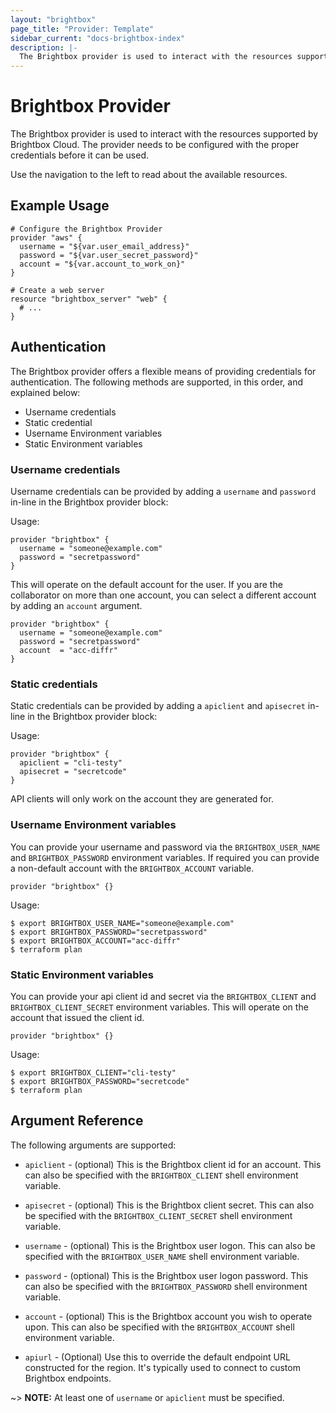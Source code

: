 ```yaml
---
layout: "brightbox"
page_title: "Provider: Template"
sidebar_current: "docs-brightbox-index"
description: |-
  The Brightbox provider is used to interact with the resources supported by Brightbox Cloud. The provider needs to be configured with the proper credentials before it can be used.
---
```


# Brightbox Provider

The Brightbox provider is used to interact with the resources supported
by Brightbox Cloud. The provider needs to be configured with the proper
credentials before it can be used.

Use the navigation to the left to read about the available resources.

## Example Usage

```hcl
# Configure the Brightbox Provider
provider "aws" {
  username = "${var.user_email_address}"
  password = "${var.user_secret_password}"
  account = "${var.account_to_work_on}"
}

# Create a web server
resource "brightbox_server" "web" {
  # ...
}
```

## Authentication

The Brightbox provider offers a flexible means of providing credentials for
authentication. The following methods are supported, in this order, and
explained below:

- Username credentials
- Static credential
- Username Environment variables
- Static Environment variables

### Username credentials ###

Username credentials can be provided by adding a `username` and
`password` in-line in the Brightbox provider block:

Usage:

```hcl
provider "brightbox" {
  username = "someone@example.com"
  password = "secretpassword"
}
```

This will operate on the default account for the user. If you are the
collaborator on more than one account, you can select a different account
by adding an `account` argument.

```hcl
provider "brightbox" {
  username = "someone@example.com"
  password = "secretpassword"
  account  = "acc-diffr"
}
```

### Static credentials ###

Static credentials can be provided by adding a `apiclient` and
`apisecret` in-line in the Brightbox provider block:

Usage:

```hcl
provider "brightbox" {
  apiclient = "cli-testy"
  apisecret = "secretcode"
}
```

API clients will only work on the account they are generated for. 

### Username Environment variables

You can provide your username and password via the `BRIGHTBOX_USER_NAME` and
`BRIGHTBOX_PASSWORD` environment variables. If required you can provide a non-default account with the `BRIGHTBOX_ACCOUNT` variable.

```hcl
provider "brightbox" {}
```

Usage:

```hcl
$ export BRIGHTBOX_USER_NAME="someone@example.com"
$ export BRIGHTBOX_PASSWORD="secretpassword"
$ export BRIGHTBOX_ACCOUNT="acc-diffr"
$ terraform plan
```

### Static Environment variables

You can provide your api client id and secret via the `BRIGHTBOX_CLIENT` and
`BRIGHTBOX_CLIENT_SECRET` environment variables. This will operate on
the account that issued the client id.

```hcl
provider "brightbox" {}
```

Usage:

```hcl
$ export BRIGHTBOX_CLIENT="cli-testy"
$ export BRIGHTBOX_PASSWORD="secretcode"
$ terraform plan
```

## Argument Reference

The following arguments are supported:

* `apiclient` - (optional) This is the Brightbox client id for an
account. This can also be specified with the `BRIGHTBOX_CLIENT` shell
environment variable.

* `apisecret` - (optional) This is the Brightbox client secret. This can
also be specified with the `BRIGHTBOX_CLIENT_SECRET` shell environment
variable.

* `username` - (optional) This is the Brightbox user logon. This can
also be specified with the `BRIGHTBOX_USER_NAME` shell environment
variable.

* `password` - (optional) This is the Brightbox user logon password. This
can also be specified with the `BRIGHTBOX_PASSWORD` shell environment
variable.

* `account` - (optional) This is the Brightbox account you wish to
operate upon. This can also be specified with the `BRIGHTBOX_ACCOUNT`
shell environment variable.

* `apiurl` - (Optional) Use this to override the default endpoint URL
constructed for the region. It's typically used to connect to custom
Brightbox endpoints.

~> **NOTE:** At least one of `username` or `apiclient` must be specified.
